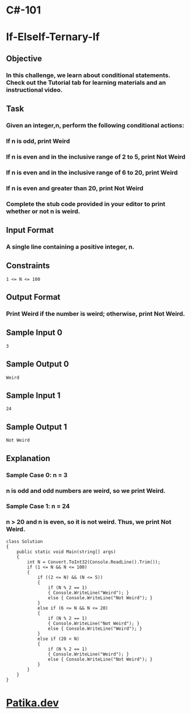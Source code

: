 # C#-101
# If-ElseIf-Ternary-If
## Objective
### In this challenge, we learn about conditional statements. Check out the Tutorial tab for learning materials and an instructional video.

## Task

### Given an integer,n, perform the following conditional actions:
### If n is odd, print Weird
### If n is even and in the inclusive range of 2 to 5, print Not Weird
### If n is even and in the inclusive range of 6 to 20, print Weird
### If n is even and greater than 20, print Not Weird
### Complete the stub code provided in your editor to print whether or not n is weird.

## Input Format

### A single line containing a positive integer, n.

## Constraints

```
1 <= N <= 100
```

## Output Format

### Print Weird if the number is weird; otherwise, print Not Weird.

## Sample Input 0
```
3
```
## Sample Output 0
```
Weird
```
## Sample Input 1
```
24
```
## Sample Output 1
```
Not Weird
```
## Explanation

### Sample Case 0: n = 3
### n is odd and odd numbers are weird, so we print Weird.

### Sample Case 1: n = 24
### n > 20 and n is even, so it is not weird. Thus, we print Not Weird.

```
class Solution
{
    public static void Main(string[] args)
    {
        int N = Convert.ToInt32(Console.ReadLine().Trim());
        if (1 <= N && N <= 100)
        {
            if ((2 <= N) && (N <= 5))
            {
                if (N % 2 == 1)
                { Console.WriteLine("Weird"); }
                else { Console.WriteLine("Not Weird"); }
            }
            else if (6 <= N && N <= 20)
            {
                if (N % 2 == 1)
                { Console.WriteLine("Not Weird"); }
                else { Console.WriteLine("Weird"); }
            }
            else if (20 < N)
            {
                if (N % 2 == 1)
                { Console.WriteLine("Weird"); }
                else { Console.WriteLine("Not Weird"); }
            }
        }
    }
}

```

# [Patika.dev](https://app.patika.dev/courses/csharp-101/1-if-else-yapisi-ve-ternary-if)